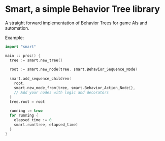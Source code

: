 # Smart, a simple Behavior Tree library

A straight forward implementation of Behavior Trees for game AIs and automation.

Example:
```cpp
import "smart"

main :: proc() {
  tree := smart.new_tree()
  
  root := smart.new_node(tree, smart.Behavior_Sequence_Node)
  
  smart.add_sequence_children(
    root,
    smart.new_node_from(tree, smart.Behavior_Action_Node{},
    // Add your nodes with logic and decorators
  )
  tree.root = root
  
  running := true
  for running {
    elapsed_time := 0
    smart.run(tree, elapsed_time)
  }
}
```
